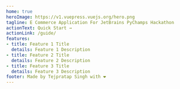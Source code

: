 ```yaml
---
home: true
heroImage: https://v1.vuepress.vuejs.org/hero.png
tagline: E Commerce Application For JetBrains PyChamps Hackathon
actionText: Quick Start →
actionLink: /guide/
features:
- title: Feature 1 Title
  details: Feature 1 Description
- title: Feature 2 Title
  details: Feature 2 Description
- title: Feature 3 Title
  details: Feature 3 Description
footer: Made by Tejpratap Singh with ❤️
---
```

